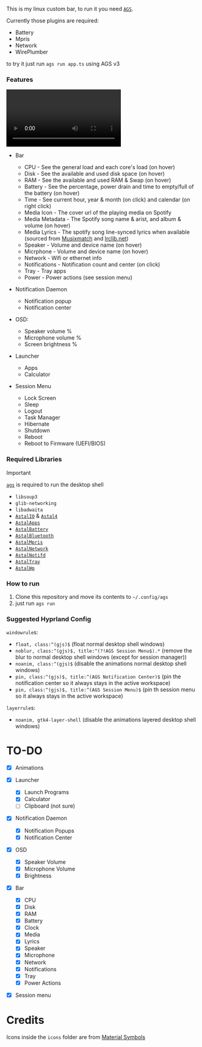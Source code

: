 This is my linux custom bar, to run it you need [`AGS`](https://github.com/aylur/ags/tree/v3).

Currently those plugins are required:
- Battery
- Mpris
- Network
- WirePlumber

to try it just run `ags run app.ts` using AGS v3

### Features

<video src="https://i.stefdp.com/raw/yxrB0y2qvw74.mp4" alt="Features Preview" controls preload></video>

- Bar
    - CPU - See the general load and each core's load (on hover)
    - Disk - See the available and used disk space (on hover)
    - RAM - See the available and used RAM & Swap (on hover)
    - Battery - See the percentage, power drain and time to empty/full of the battery (on hover)
    - Time - See current hour, year & month (on click) and calendar (on right click)
    - Media Icon - The cover url of the playing media on Spotify
    - Media Metadata - The Spotify song name & arist, and album & volume (on hover)
    - Media Lyrics - The spotify song line-synced lyrics when available (sourced from [Musixmatch](https://musixmatch.com) and [lrclib.net](https://lrclib.net))
    - Speaker - Volume and device name (on hover)
    - Micrphone - Volume and device name (on hover)
    - Network - Wifi or ethernet info
    - Notifications - Notification count and center (on click)
    - Tray - Tray apps
    - Power - Power actions (see session menu)

- Notification Daemon
    - Notification popup
    - Notification center

- OSD:
    - Speaker volume %
    - Microphone volume %
    - Screen brightness %

- Launcher
    - Apps
    - Calculator

- Session Menu
    - Lock Screen
    - Sleep
    - Logout
    - Task Manager
    - Hibernate
    - Shutdown
    - Reboot
    - Reboot to Firmware (UEFI/BIOS)

### Required Libraries

> [!IMPORTANT]
> [`ags`](https://aylur.github.io/ags/guide/install.html) is required to run the desktop shell

- `libsoup3`
- `glib-networking`
- `libadwaita`
- [`AstalIO`](https://aylur.github.io/astal/guide/installation) & [`Astal4`](https://aylur.github.io/astal/guide/installation)
- [`AstalApps`](https://aylur.github.io/astal/guide/libraries/apps#installation)
- [`AstalBattery`](https://aylur.github.io/astal/guide/libraries/battery#installation)
- [`AstalBluetooth`](https://aylur.github.io/astal/guide/libraries/bluetooth#installation)
- [`AstalMpris`](https://aylur.github.io/astal/guide/libraries/mpris#installation)
- [`AstalNetwork`](https://aylur.github.io/astal/guide/libraries/network#installation)
- [`AstalNotifd`](https://aylur.github.io/astal/guide/libraries/notifd#installation)
- [`AstalTray`](https://aylur.github.io/astal/guide/libraries/tray#installation)
- [`AstalWp`](https://aylur.github.io/astal/guide/libraries/wireplumber#installation)

### How to run

1. Clone this repository and move its contents to `~/.config/ags`
2. just run `ags run`

### Suggested Hyprland Config

`windowrule`s:
- `float, class:^(gjs)$` (float normal desktop shell windows)
- `noblur, class:^(gjs)$, title:^(?!AGS Session Menu$).*` (remove the blur to normal desktop shell windows (except for session manager))
- `noanim, class:^(gjs)$` (disable the animations normal desktop shell windows)
- `pin, class:^(gjs)$, title:^(AGS Notification Center)$` (pin the notification center so it always stays in the active workspace)
- `pin, class:^(gjs)$, title:^(AGS Session Menu)$` (pin th session menu so it always stays in the active workspace)

`layerrule`s:
- `noanim, gtk4-layer-shell` (disable the animations layered desktop shell windows)

# TO-DO

- [x] Animations

- [x] Launcher
    - [x] Launch Programs
    - [x] Calculator
    - [ ] Clipboard (not sure)
- [x] Notification Daemon
    - [x] Notification Popups
    - [x] Notification Center
- [x] OSD
    - [x] Speaker Volume
    - [x] Microphone Volume
    - [x] Brightness
- [x] Bar
    - [x] CPU
    - [x] Disk
    - [x] RAM
    - [x] Battery
    - [x] Clock
    - [x] Media
    - [x] Lyrics
    - [x] Speaker
    - [x] Microphone
    - [x] Network
    - [x] Notifications
    - [x] Tray
    - [x] Power Actions
- [x] Session menu

# Credits

Icons inside the `icons` folder are from [Material Symbols](https://fonts.google.com/icons?icon.size=24&icon.color=%23e3e3e3&icon.set=Material+Symbols&icon.style=Rounded)